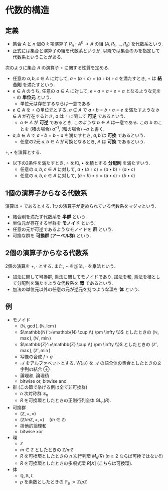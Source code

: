 # 代数的構造

## 定義

- 集合 $A$ と $n$ 個の $k$ 項演算子 $R_n: A^k \to A$ の組 $(A,R_1, \dots, R_n)$ を代数系という.
- 正式には集合と演算子の組を代数系というが, 以降では集合のみを指定して代数系ということがある.

次のように集合 $A$ の演算子 $\circ$ に関する性質を定める.

- 任意の $a,b,c \in A$ に対して, $a \circ (b \circ c)=(a \circ b) \circ c$ を満たすとき, $\circ$ は **結合則** を満たすという.
- $e \in A$ のうち, 任意の $a \in A$ に対して, $e \circ a=a \circ e=a$ となるような元を $\circ$ の **単位元** という.
  - 単位元は存在するならば一意である.
- $e \in A$ を $\circ$ の単位元とする. $a \in A$ で $a \circ b=b \circ a=e$ を満たすような $b \in A$ が存在するとき, $a$ は $\circ$ に関して **可逆** であるという.
  - $a \in A$ が **可逆** であるとき, このような $b \in A$ は一意である. この $b$ のことを (積の場合) $a^{-1}$, (和の場合) $-a$ と書く.
- $a,b \in A$ で $a \circ b=b \circ a$ を満たすとき, $a,b$ は **可換** であるという.
  - 任意の2元 $a,b \in A$ が可換となるとき, $A$ は **可換** であるという.

$\circ, \bullet$ を演算とする.

- 以下の2条件を満たすとき, $\circ$ を和, $\bullet$ を積とする **分配則** を満たすいう.
  - 任意の $a,b,c \in A$ に対して, $a \bullet (b \circ c)=(a \bullet b) \circ (a \bullet c)$
  - 任意の $a,b,c \in A$ に対して, $(a \circ b) \bullet c=(a \bullet c) \circ (b \bullet c)$

## 1個の演算子からなる代数系

演算は $\circ$ であるとする. 1つの演算子が定められている代数系をマグマという.

- 結合則を満たす代数系を **半群** という.
- 単位元が存在する半群を **モノイド** という.
- 任意の元が可逆であるようなモノイドを **群** という.
- 可換な群を **可換群** (**アーベル群**) という.

## 2個の演算子からなる代数系

2個の演算を $+,\cdot$ とする. また, $+$ を加法, $\cdot$ を乗法という.

- 加法に関して可換群, 乗法に関してモノイドであり, 加法を和, 乗法を積として分配則を満たすような代数系を **環** であるという.
- 加法の単位元以外の任意の元が逆元を持つような環を **体** という.

## 例

- モノイド
  - $(\mathbb{N}, \gcd), (\mathbb{N}, \operatorname{lcm})$
  - $\mathbb{N}':=\mathbb{N} \cup \\{ \pm \infty \\}$ としたときの $(\mathbb{N}, \max), (\mathbb{N}', \min)$
  - $\mathbb{Z}':=\mathbb{Z} \cup \\{ \pm \infty \\}$ としたときの $(\mathbb{Z}', \max), (\mathbb{Z}', \min)$
  - 写像の合成 $f \circ g$
  - $\mathcal{A}$ をアルファベットとする. $W(\mathcal{A})$ を $\mathcal{A}$ の語全体の集合としたときの文字列の結合 $\oplus$
  - 論理和, 論理積
  - bitwise or, bitwise and
- 群 (この節で挙げる例は全て非可換群)
  - $n$ 次対称群 $\mathfrak{S}_n$
  - $R$ を可換環としたときの正則行列全体 $\operatorname{GL}_n(R)$.
- 可換群
  - $(\mathbb{Z}, +, \times)$
  - $(\mathbb{Z}/m\mathbb{Z}, +, \times) \quad (m \in \mathbb{Z})$
  - 排他的論理和
  - bitwise xor
- 環
  - $\mathbb{Z}$
  - $m \in \mathbb{Z}$ としたときの $\mathbb{Z}/m \mathbb{Z}$
  - $R$ を可換環としたときの $n$ 次行列環 $M_n(R)$ ($n \geq 2$ ならば可換ではない!!)
  - $R$ を可換環としたときの多項式環 $R[X]$ (こちらは可換環).
- 体
  - $\mathbb{Q}, \mathbb{R}, \mathbb{C}$
  - $p$ を素数としたときの $\mathbb{F}_p:=\mathbb{Z}/p \mathbb{Z}$

